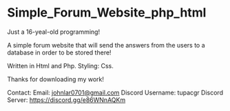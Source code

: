 # Simple_Forum_Website_php_html
Just a 16-yeal-old programming! 

A simple forum website that will send the answers from the users to a database in order to be stored there! 

Written in Html and Php. Styling: Css. 

Thanks for downloading my work!

Contact:
Email: johnlar0701@gmail.com
Discord Username: tupacgr
Discord Server: https://discord.gg/e86WNnAQKm
